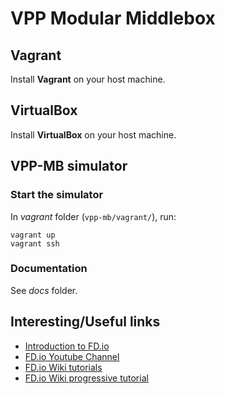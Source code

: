 VPP Modular Middlebox
=====================

## Vagrant

Install **Vagrant** on your host machine.

## VirtualBox

Install **VirtualBox** on your host machine.

## VPP-MB simulator

### Start the simulator

In *vagrant* folder (`vpp-mb/vagrant/`), run:

    vagrant up
    vagrant ssh

### Documentation

See *docs* folder.

## Interesting/Useful links
- [Introduction to FD.io](https://www.youtube.com/watch?v=cijQq3Hco8s)
- [FD.io Youtube Channel](https://www.youtube.com/channel/UCIJ2OP6_i1npoHM39kxvwyg/playlists)
- [FD.io Wiki tutorials](https://wiki.fd.io/view/VPP#Tutorials)
- [FD.io Wiki progressive tutorial](https://wiki.fd.io/view/VPP/Progressive_VPP_Tutorial)
